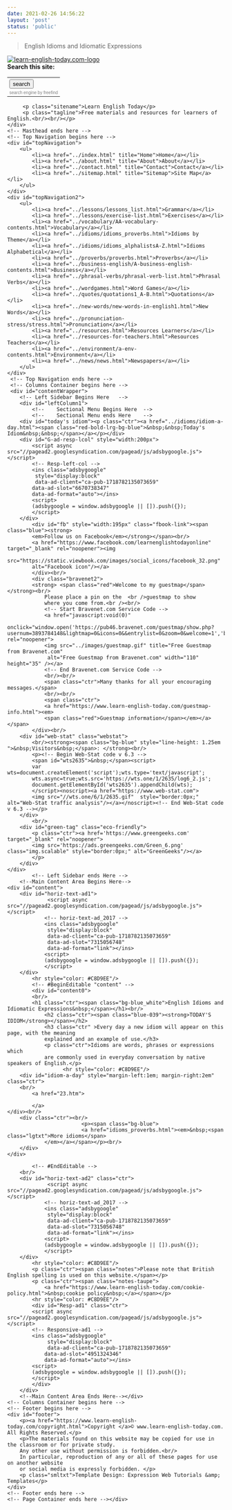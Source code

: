 ```yaml
---
date: 2021-02-26 14:56:22
layout: 'post'
status: 'public'
---
```

> English Idioms and Idiomatic Expressions 



<html xmlns="http://www.w3.org/1999/xhtml">
<!-- #BeginTemplate "../dwt/site.dwt" -->
<head>
<meta content="text/html; charset=utf-8" http-equiv="Content-Type" />
<meta content="IE=Edge" http-equiv="X-UA-Compatible" />
<script type="text/javascript">
  (adsbygoogle = window.adsbygoogle || []).push({
    google_ad_client: "ca-pub-1718782135073659",
    enable_page_level_ads: true
  });
</script>
<!-- #BeginEditable "doctitle" -->
<title>English idioms - today's idiom | Learn English Today</title>
<link rel="canonical" href="https://learn-english-today.com/idioms/idiom-a-day.html"/>
<meta content="English, idioms, idiom-a-day, daily, today, idiomatic, expression" name="keywords" />
<link href="../styles/site.css" rel="stylesheet" type="text/css" />
<!-- #EndEditable -->
<!-- #BeginEditable "description" -->
<meta content="Daily idiomatic expression with meaning and example for learners of English." 
name="description" />
<!-- #EndEditable -->
<meta content="en-gb" http-equiv="Content-Language" />
<meta content="General" name="rating" />
<meta content="no" http-equiv="imagetoolbar" />
<meta content="Copyright © www.learn-english-today.com. All Rights Reserved" name="copyright" />
<!-- main css -->
<link href="../styles/site.css" rel="stylesheet" type="text/css" />
<!-- media queries css -->
<link href="../styles/media-queries.css" rel="stylesheet" type="text/css" />
<!-- css3-mediaqueries.js for IE less than 9 --><!--[if lt IE 9]>
<script src="http://css3-mediaqueries-js.googlecode.com/svn/trunk/css3-mediaqueries.js">
</script>
<![endif]-->
<meta content="width=device-width, initial-scale=1.0" name="viewport" />

<!-- Begin Cookie Consent plugin by Silktide - https://silktide.com/cookieconsent -->
<script type="text/javascript">
    window.cookieconsent_options = {"message":"This website uses cookies to ensure you get the best experience on our website","dismiss":"OK","learnMore":
    "More info","link":"https://www.learn-english-today.com/cookie-policy.html","theme":"light-bottom"};
</script>

<script type="text/javascript" src="//cdnjs.cloudflare.com/ajax/libs/cookieconsent2/1.0.10/cookieconsent.min.js"></script>
<!-- End Cookie Consent plugin -->
<script type="text/javascript">
  (function(i,s,o,g,r,a,m){i['GoogleAnalyticsObject']=r;i[r]=i[r]||function(){
  (i[r].q=i[r].q||[]).push(arguments)},i[r].l=1*new Date();a=s.createElement(o),
  m=s.getElementsByTagName(o)[0];a.async=1;a.src=g;m.parentNode.insertBefore(a,m)
  })(window,document,'script','https://www.google-analytics.com/analytics.js','ga');

  ga('create', 'UA-7538266-1', 'auto');
  ga('send', 'pageview');

</script>
<script>var clicky_site_ids = clicky_site_ids || []; clicky_site_ids.push(101252501);</script>
<script async src="//static.getclicky.com/js"></script>
</head>

<body>

<!-- Page Container begins here -->
<div id="outerWrapper">
		<!-- Masthead begins here -->
	<div id="header">
		 <a href="../index.html">
			<img alt="learn-english-today.com-logo" class="img.scalable; imglft" src="https://www.learn-english-today.com/images/logo_150x150_fond-bleu.jpg"/></a> 
		 <div id="freefind-searchbox"  class="searchfreefind">
			<strong class="white">Search this site:</strong>
				<!-- start of freefind search box html -->
			<table cellpadding="0" cellspacing="0" border="0" >
			<tr>
				<td style="font-family: Arial, Helvetica, sans-serif; font-size: 7.5pt;" class="ctr">
					<form style="margin:0px; margin-top: 2px;" action="https://search.freefind.com/find.html" method="get" accept-charset="utf-8" target="_self">
					<input type="hidden" name="si" value="3785889"/>
					<input type="hidden" name="pid" value="r"/>
					<input type="hidden" name="n" value="0"/>
					<input type="hidden" name="_charset_" value=""/>
					<input type="hidden" name="bcd" value="&#247;"/>
					<input type="submit" value="search"/>
					</form>
				</td>
			</tr>
			<tr>
				<td style="text-align:center; font-family: Arial, Helvetica, sans-serif; font-size: 7.5pt; padding-top:2px;">
					<a style="text-decoration:none; color:gray;" href="https://www.freefind.com"  rel="nofollow">search engine</a>
					<a style="text-decoration:none; color:gray;" href="https://www.freefind.com"  rel="nofollow"> by freefind</a>
				</td>		
			</tr>
			</table>
			<!-- end of freefind search box html -->
			</div>	

		 <p class="sitename">Learn English Today</p>
		 <p class="tagline">Free materials and resources for learners of English.<br/><br/></p>
	</div>
	<!-- Masthead ends here -->
	<!-- Top Navigation begins here -->
	<div id="topNavigation">
		<ul>
			<li><a href="../index.html" title="Home">Home</a></li>
			<li><a href="../about.html" title="About">About</a></li>
			<li><a href="../contact.html" title="Contact">Contact</a></li>
			<li><a href="../sitemap.html" title="Sitemap">Site Map</a></li>
		</ul>
	</div>
	<div id="topNavigation2">
		<ul>
			<li><a href="../lessons/lessons_list.html">Grammar</a></li>
			<li><a href="../lessons/exercise-list.html">Exercises</a></li>
			<li><a href="../vocabulary/AA-vocabulary-contents.html">Vocabulary</a></li>		
			<li><a href="../idioms/idioms_proverbs.html">Idioms by Theme</a></li>
			<li><a href="../idioms/idioms_alphalistsA-Z.html">Idioms Alphabetical</a></li>							
			<li><a href="../proverbs/proverbs.html">Proverbs</a></li>			
			<li><a href="../business-english/A-business-english-contents.html">Business</a></li>
			<li><a href="../phrasal-verbs/phrasal-verb-list.html">Phrasal Verbs</a></li>
			<li><a href="../wordgames.html">Word Games</a></li>
			<li><a href="../quotes/quotations1_A-B.html">Quotations</a></li>
			<li><a href="../new-words/new-words-in-english1.html">New Words</a></li>
			<li><a href="../pronunciation-stress/stress.html">Pronunciation</a></li>
			<li><a href="../resources.html">Resources Learners</a></li>
			<li><a href="../resources-for-teachers.html">Resources Teachers</a></li>
			<li><a href="../environment/a-env-contents.html">Environment</a></li>		
			<li><a href="../news/news.html">Newspapers</a></li>
		</ul>
	</div>
	 <!-- Top Navigation ends here -->
	 <!-- Columns Container begins here -->
	 <div id="contentWrapper">
		<!-- Left Sidebar Begins Here	-->
		<div id="leftColumn1">							
			<!--	Sectional Menu Begins Here	-->
			<!--	Sectional Menu ends Here	-->
		<div id="today's idiom"><p class="ctr"><a href="../idioms/idiom-a-day.html"><span class="red-bold-lrg-bg-blue">&nbsp;&nbsp;Today's Idiom&nbsp;&nbsp;</span></a></p></div>
		<div id="G-ad-resp-lcol" style="width:200px">
			<script async src="//pagead2.googlesyndication.com/pagead/js/adsbygoogle.js"></script>
			<!-- Resp-left-col -->
			<ins class="adsbygoogle"
    		 style="display:block"
    		 data-ad-client="ca-pub-1718782135073659"
     		data-ad-slot="6670738347"
     		data-ad-format="auto"></ins>
			<script>
			(adsbygoogle = window.adsbygoogle || []).push({});
			</script>
		</div>			
			<div id="fb" style="width:195px" class="fbook-link"><span class="blue"><strong>			
			<em>Follow us on Facebook</em></strong></span><br/>
			<a href="https://www.facebook.com/learnenglishtodayonline" target="_blank" rel="noopener"><img
			src="https://static.viewbook.com/images/social_icons/facebook_32.png" 
			alt="Facebook icon"/></a>
			</div><br/>			
			<div class="bravenet2">
			<strong> <span class="red">Welcome to my guestmap</span></strong><br/>
				Please place a pin on the  <br />guestmap to show 
				where you come from.<br /><br/>
				<!-- Start Bravenet.com Service Code -->
				<a href="javascript:void(0)"
				onclick="window.open('https://pub46.bravenet.com/guestmap/show.php?usernum=3893784148&lightmap=0&icons=0&&entrylist=0&zoom=0&welcome=1','bnetguestmap','toolbar=0,location=0,directories=0,status=0,menubar=0,scrollbars=0,resizable=0,width=720,height=470,top=110,left=110')"target="_blank" rel="noopener">
				<img src="../images/guestmap.gif" title="Free Guestmap from Bravenet.com" 
				 alt="Free Guestmap from Bravenet.com" width="110" height="35" /></a>
				<!-- End Bravenet.com Service Code -->
				<br/><br/>					
				<span class="ctr">Many thanks for all your encouraging messages.</span>
				<br/><br/>
				<span class="ctr">
				<a href="https://www.learn-english-today.com/guestmap-info.html"><em> 
				<span class="red">Guestmap information</span></em></a></span>
			</div><br/>	
		<div id="web-stat" class="webstat">
			<br/><strong><span class="bg-blue" style="line-height: 1.25em ">&nbsp;Visitors&nbsp;</span>: </strong><br/>
			<p><!-- Begin Web-Stat code v 6.3 -->
			<span id="wts2635">&nbsp;</span><script>
			var wts=document.createElement('script');wts.type='text/javascript';
			wts.async=true;wts.src='https://wts.one/1/2635/log6_2.js';
			document.getElementById('wts2635').appendChild(wts);
			</script><noscript><a href="https://www.web-stat.com">
			<img src="//wts.one/6/1/2635.gif"  style="border:0px;" alt="Web-Stat traffic analysis"/></a></noscript><!-- End Web-Stat code v 6.3 --></p>
		</div>
			<br/>		
		<div id="green-tag" class="eco-friendly">
			<p class="ctr"><a href='https://www.greengeeks.com' target="_blank" rel="noopener">
			<img src='https://ads.greengeeks.com/Green_6.png' class="img.scalable" style="border:0px;" alt="GreenGeeks"/></a>
			</p>
		</div>
	</div>
			<!-- Left Sidebar ends Here	-->
		<!--Main Content Area Begins Here-->
	<div id="content">
		<div id="horiz-text-ad1">
				 <script async src="//pagead2.googlesyndication.com/pagead/js/adsbygoogle.js"></script>
				<!-- horiz-text-ad_2017 -->
				<ins class="adsbygoogle"
    			 style="display:block"
    			 data-ad-client="ca-pub-1718782135073659"
    			 data-ad-slot="7315056748"
    			 data-ad-format="link"></ins>
				<script>
				(adsbygoogle = window.adsbygoogle || []).push({});
				</script>
		</div>
			<hr style="color: #C8D9EE"/>
			<!-- #BeginEditable "content" -->
			<div id="content0">
			<br/>				
			<h1 class="ctr"><span class="bg-blue_white">English Idioms and Idiomatic Expressions&nbsp;</span></h1><br/>
				<h2 class="ctr"><span class="blue-039"><strong>TODAY'S IDIOM</strong></span></h2>
				<h3 class="ctr" >Every day a new idiom will appear on this page, with the meaning 
				explained and an example of use.</h3>
				<p class="ctr">Idioms are words, phrases or expressions which 
				are commonly used in everyday conversation by native speakers of English.</p>						 	
					  <hr style="color: #C8D9EE"/>
		<div id="idiom-a-day" style="margin-left:1em; margin-right:2em" class="ctr">
		<br/>
			<a href="23.htm">
<script type="text/javascript">

/***********************************************
* Daily iframe content II- (c) Dynamic Drive DHTML code library (www.dynamicdrive.com)
* Please keep this notice intact
* Visit Dynamic Drive at http://www.dynamicdrive.com/ for full source code
***********************************************/

var ie=document.all
var dom=document.getElementById

//Specify IFRAME display attributes
var iframeprops='width=100% height=450 marginwidth="0" marginheight="0" hspace="0" vspace="0" frameborder="1" scrolling="no" sandbox="allow-same-origin allow-scripts allow-forms"'

//Specify 31 URLs to display inside iframe, one for each day of the current month
//If this month has less than 31 days, the last few URLs won't be used.
var daycontent=new Array()
daycontent[1]="1.htm"
daycontent[2]="2.htm"
daycontent[3]="3.htm"
daycontent[4]="4.htm"
daycontent[5]="5.htm"
daycontent[6]="6.htm"
daycontent[7]="7.htm"
daycontent[8]="8.htm"
daycontent[9]="9.htm"
daycontent[10]="10.htm"
daycontent[11]="11.htm"
daycontent[12]="12.htm"
daycontent[13]="13.htm"
daycontent[14]="14.htm"
daycontent[15]="15.htm"
daycontent[16]="16.htm"
daycontent[17]="17.htm"
daycontent[18]="18.htm"
daycontent[19]="19.htm"
daycontent[20]="20.htm"
daycontent[21]="21.htm"
daycontent[22]="22.htm"
daycontent[23]="23.htm"
daycontent[24]="24.htm"
daycontent[25]="25.htm"
daycontent[26]="26.htm"
daycontent[27]="27.htm"
daycontent[28]="28.htm"
daycontent[29]="29.htm"
daycontent[30]="30.htm"
daycontent[31]="31.htm"

//No need to edit after here
if (ie||dom)
document.write('<iframe id="dynstuff" src="" '+iframeprops+'></iframe>')

var mydate=new Date()
var mytoday=mydate.getDate()

function dayofmonth_iframe(){
if (ie||dom){
var iframeobj=document.getElementById? document.getElementById("dynstuff") : document.all.dynstuff
iframeobj.src=daycontent[mytoday]
}
}

window.onload=dayofmonth_iframe

</script>
			</a>
	</div><br/>
		<div class="ctr"><br/>
							<p><span class="bg-blue">
							<a href="idioms_proverbs.html"><em>&nbsp;<span class="lgtxt">More idioms</span>
				</em></a></span></p><br/>
		</div>	
	</div>

			<!-- #EndEditable -->
		<br/>
		<div id="horiz-text-ad2" class="ctr">
				 <script async src="//pagead2.googlesyndication.com/pagead/js/adsbygoogle.js"></script>
				<!-- horiz-text-ad_2017 -->
				<ins class="adsbygoogle"
    			 style="display:block"
    			 data-ad-client="ca-pub-1718782135073659"
    			 data-ad-slot="7315056748"
    			 data-ad-format="link"></ins>
				<script>
				(adsbygoogle = window.adsbygoogle || []).push({});
				</script>
		</div>
			<hr style="color: #C8D9EE"/>
			<p class="ctr"><span class="notes">Please note that British English spelling is used on this website.</span></p>
			<p class="ctr"><span class="notes-taupe">
				<a href="https://www.learn-english-today.com/cookie-policy.html">&nbsp;cookie policy&nbsp;</a></span></p>	
			<hr style="color: #C8D9EE"/>
			<div id="Resp-ad1" class="ctr">
			<script async src="//pagead2.googlesyndication.com/pagead/js/adsbygoogle.js"></script>
			<!-- Responsive-ad1 -->
			<ins class="adsbygoogle"
    			 style="display:block"
    			 data-ad-client="ca-pub-1718782135073659"
     			data-ad-slot="4951324346"
     			data-ad-format="auto"></ins>
			<script>
			(adsbygoogle = window.adsbygoogle || []).push({});
			</script>
			</div>	
		</div>
		<!--Main Content Area Ends Here--></div>
	<!-- Columns Container begins here -->
	<!-- Footer begins here -->
	<div id="footer">
		<p><a href="https://www.learn-english-today.com/copyright.html">Copyright </a>© www.learn-english-today.com. All Rights Reserved.</p>
		<p>The materials found on this website may be copied for use in the classroom or for private study.
		Any other use without permission is forbidden.<br/>
		In particular, reproduction of any or all of these pages for use on another website 
		or social media is expressly forbidden. </p>
		<p class="smltxt">Template Design: Expression Web Tutorials &amp; Templates</p>		
	</div>
	<!-- Footer ends here -->
	<!-- Page Container ends here --></div>

</body>

<!-- #EndTemplate -->

</html>
